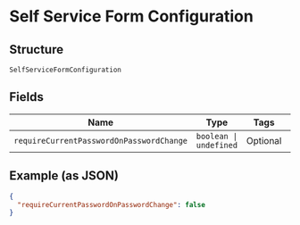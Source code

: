 
# Self Service Form Configuration

## Structure

`SelfServiceFormConfiguration`

## Fields

| Name | Type | Tags | Description |
|  --- | --- | --- | --- |
| `requireCurrentPasswordOnPasswordChange` | `boolean \| undefined` | Optional | - |

## Example (as JSON)

```json
{
  "requireCurrentPasswordOnPasswordChange": false
}
```

